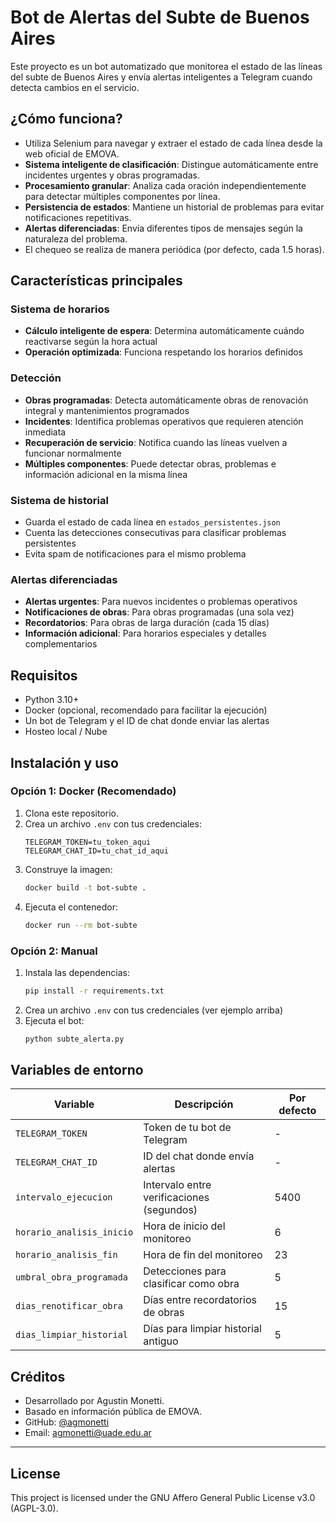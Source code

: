 # Bot de Alertas del Subte de Buenos Aires

Este proyecto es un bot automatizado que monitorea el estado de las líneas del subte de Buenos Aires y envía alertas inteligentes a Telegram cuando detecta cambios en el servicio.

## ¿Cómo funciona?

- Utiliza Selenium para navegar y extraer el estado de cada línea desde la web oficial de EMOVA.
- **Sistema inteligente de clasificación**: Distingue automáticamente entre incidentes urgentes y obras programadas.
- **Procesamiento granular**: Analiza cada oración independientemente para detectar múltiples componentes por línea.
- **Persistencia de estados**: Mantiene un historial de problemas para evitar notificaciones repetitivas.
- **Alertas diferenciadas**: Envía diferentes tipos de mensajes según la naturaleza del problema.
- El chequeo se realiza de manera periódica (por defecto, cada 1.5 horas).

## Características principales

### Sistema de horarios
- **Cálculo inteligente de espera**: Determina automáticamente cuándo reactivarse según la hora actual
- **Operación optimizada**: Funciona respetando los horarios definidos

### Detección 
- **Obras programadas**: Detecta automáticamente obras de renovación integral y mantenimientos programados
- **Incidentes**: Identifica problemas operativos que requieren atención inmediata
- **Recuperación de servicio**: Notifica cuando las líneas vuelven a funcionar normalmente
- **Múltiples componentes**: Puede detectar obras, problemas e información adicional en la misma línea


### Sistema de historial
- Guarda el estado de cada línea en `estados_persistentes.json`
- Cuenta las detecciones consecutivas para clasificar problemas persistentes
- Evita spam de notificaciones para el mismo problema

### Alertas diferenciadas
- **Alertas urgentes**: Para nuevos incidentes o problemas operativos
- **Notificaciones de obras**: Para obras programadas (una sola vez)
- **Recordatorios**: Para obras de larga duración (cada 15 días)
- **Información adicional**: Para horarios especiales y detalles complementarios


## Requisitos

- Python 3.10+
- Docker (opcional, recomendado para facilitar la ejecución)
- Un bot de Telegram y el ID de chat donde enviar las alertas
- Hosteo local / Nube

## Instalación y uso

### Opción 1: Docker (Recomendado)

1. Clona este repositorio.
2. Crea un archivo `.env` con tus credenciales:
   ```env
   TELEGRAM_TOKEN=tu_token_aqui
   TELEGRAM_CHAT_ID=tu_chat_id_aqui
   ```
3. Construye la imagen:
   ```sh
   docker build -t bot-subte .
   ```
4. Ejecuta el contenedor:
   ```sh
   docker run --rm bot-subte
   ```

### Opción 2: Manual

1. Instala las dependencias:
   ```sh
   pip install -r requirements.txt
   ```
2. Crea un archivo `.env` con tus credenciales (ver ejemplo arriba)
3. Ejecuta el bot:
   ```sh
   python subte_alerta.py
   ```

## Variables de entorno
| Variable | Descripción | Por defecto |
|----------|-------------|-------------|
| `TELEGRAM_TOKEN` | Token de tu bot de Telegram | - |
| `TELEGRAM_CHAT_ID` | ID del chat donde envía alertas | - |
| `intervalo_ejecucion` | Intervalo entre verificaciones (segundos) | 5400 |
| `horario_analisis_inicio` | Hora de inicio del monitoreo | 6 |
| `horario_analisis_fin` | Hora de fin del monitoreo | 23 |
| `umbral_obra_programada` | Detecciones para clasificar como obra | 5 |
| `dias_renotificar_obra` | Días entre recordatorios de obras | 15 |
| `dias_limpiar_historial` | Días para limpiar historial antiguo | 5 |

## Créditos

- Desarrollado por Agustin Monetti.
- Basado en información pública de EMOVA.
- GitHub: [@agmonetti](https://github.com/agmonetti)
- Email: agmonetti@uade.edu.ar

---

## License
This project is licensed under the GNU Affero General Public License v3.0 (AGPL-3.0). 
